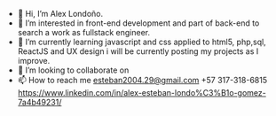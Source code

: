 - 👋 Hi, I’m Alex Londoño.
- 👀 I’m interested in front-end development and part of back-end to search a work as fullstack engineer.
- 🌱 I’m currently learning javascript and css applied to html5, php,sql, ReactJS and UX design i will be currently posting my projects as I improve.
- 💞️ I’m looking to collaborate on 
- 📫 How to reach me esteban2004.29@gmail.com
                      +57 317-318-6815
                      https://www.linkedin.com/in/alex-esteban-londo%C3%B1o-gomez-7a4b49231/
